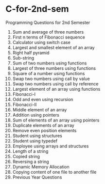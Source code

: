 # C-for-2nd-sem
Programming Questions for 2nd Semester
01. Sum and average of three numbers
02. First n terms of Fibonacci sequence
03. Calculator using switch case
04. Largest and smallest element of an array
05. Right half pyramid
06. Sub-string
07. Sum of two numbers using functions
08. Largest of three numbers using functions
09. Square of a number using functions
10. Swap two numbers using call by value
11. Swap two numbers using call by reference
12. Largest element of an array using functions
13. Fibonacci-I
14. Odd and even using recursion
15. Fibonacci-II
16. Middle element of an array
17. Addition using pointers
18. Sum of elements of an array using pointers
19. Duplicate elements of an array
20. Remove even position elements
21. Student using structures
22. Student using typedef
23. Employee using arrays and structures
24. Length of a string
25. Copied string
26. Reversing a string
27. Dynamic Memory Allocation
28. Copying content of one file to another file
29. Previous Year Questions